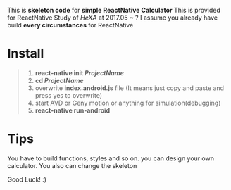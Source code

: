 This is __skeleton code__ for **simple ReactNative Calculator**
This is provided for ReactNative Study of *HeXA* at 2017.05 ~ ?
I assume you already have build **every circumstances** for ReactNative


# Install
> 1. __react-native init *ProjectName*__
> 2. __cd *ProjectName*__
> 3. overwrite __index.android.js__ file (It means just copy and paste and press yes to overwrite)
> 4. start AVD or Geny motion or anything for simulation(debugging)
> 5. __react-native run-android__

# Tips  
You have to build functions, styles and so on. you can design your own calculator.
You also can change the skeleton
  
Good Luck! :)